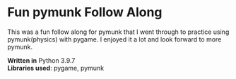 # Fun pymunk Follow Along

This was a fun follow along for pymunk that I went through to practice using pymunk(physics) with pygame. I enjoyed it a lot and look forward to more pymunk.<br/>


**Written in** Python 3.9.7<br/>
**Libraries used**: pygame, pymunk
